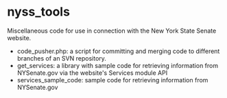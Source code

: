 nyss_tools
==========

Miscellaneous code for use in connection with the New York State Senate website.

* code_pusher.php: a script for committing and merging code to different branches of an SVN repository.
* get_services: a library with sample code for retrieving information from NYSenate.gov via the website's Services module API
* services_sample_code: sample code for retrieving information from NYSenate.gov
